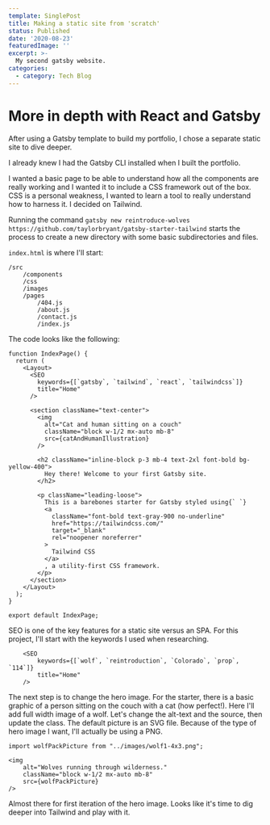 ```yaml
---
template: SinglePost
title: Making a static site from 'scratch'
status: Published
date: '2020-08-23'
featuredImage: ''
excerpt: >-
  My second gatsby website.
categories:
  - category: Tech Blog
---
```


# More in depth with React and Gatsby

After using a Gatsby template to build my portfolio, I chose a separate static site to dive deeper.

I already knew I had the Gatsby CLI installed when I built the portfolio. 

I wanted a basic page to be able to understand how all the components are really working and I wanted it to include a CSS framework out of the box. CSS is a personal weakness, I wanted to learn a tool to really understand how to harness it. I decided on Tailwind.

Running the command `gatsby new reintroduce-wolves https://github.com/taylorbryant/gatsby-starter-tailwind` starts the process to create a new directory with some basic subdirectories and files.

`index.html` is where I'll start:

```
/src
    /components
    /css
    /images
    /pages
        /404.js
        /about.js
        /contact.js
        /index.js
```

The code looks like the following:

```
function IndexPage() {
  return (
    <Layout>
      <SEO
        keywords={[`gatsby`, `tailwind`, `react`, `tailwindcss`]}
        title="Home"
      />

      <section className="text-center">
        <img
          alt="Cat and human sitting on a couch"
          className="block w-1/2 mx-auto mb-8"
          src={catAndHumanIllustration}
        />

        <h2 className="inline-block p-3 mb-4 text-2xl font-bold bg-yellow-400">
          Hey there! Welcome to your first Gatsby site.
        </h2>

        <p className="leading-loose">
          This is a barebones starter for Gatsby styled using{` `}
          <a
            className="font-bold text-gray-900 no-underline"
            href="https://tailwindcss.com/"
            target="_blank"
            rel="noopener noreferrer"
          >
            Tailwind CSS
          </a>
          , a utility-first CSS framework.
        </p>
      </section>
    </Layout>
  );
}

export default IndexPage;
```

SEO is one of the key features for a static site versus an SPA. For this project, I'll start with the keywords I used when researching.

```
    <SEO
        keywords={[`wolf`, `reintroduction`, `Colorado`, `prop`, `114`]}
        title="Home"
    />
```

The next step is to change the hero image. For the starter, there is a basic graphic of a person sitting on the couch with a cat (how perfect!). Here I'll add full width image of a wolf. Let's change the alt-text and the source, then update the class. The default picture is an SVG file. Because of the type of hero image I want, I'll actually be using a PNG.

```
import wolfPackPicture from "../images/wolf1-4x3.png";

<img
    alt="Wolves running through wilderness."
    className="block w-1/2 mx-auto mb-8"
    src={wolfPackPicture}
/>  
```

Almost there for first iteration of the hero image. Looks like it's time to dig deeper into Tailwind and play with it.
